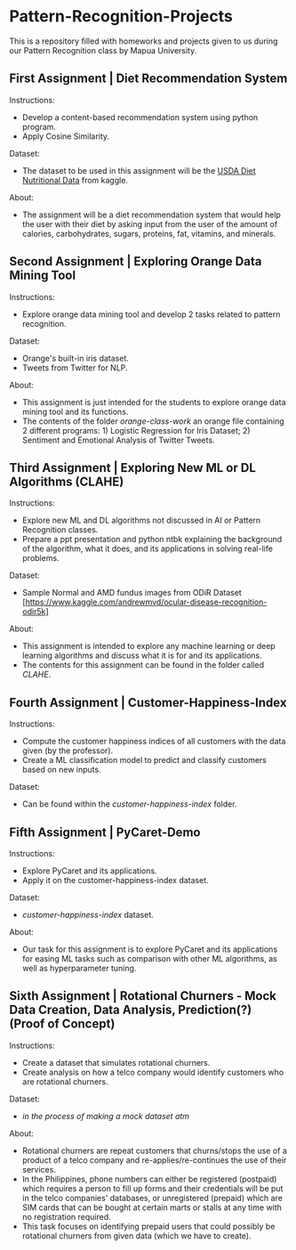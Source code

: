# Pattern-Recognition-Projects

This is a repository filled with homeworks and projects given to us during our Pattern Recognition class by Mapua University.


## First Assignment | Diet Recommendation System

Instructions:
 - Develop a content-based recommendation system using python program.
 - Apply Cosine Similarity.

Dataset:
 - The dataset to be used in this assignment will be the [USDA Diet Nutritional Data](https://www.kaggle.com/haithemhermessi/usda-national-nutrient-database) from kaggle.

About:
 - The assignment will be a diet recommendation system that would help the user with their diet by asking input from the user of the amount of calories, carbohydrates, sugars, proteins, fat, vitamins, and minerals.


## Second Assignment | Exploring Orange Data Mining Tool

Instructions:
 - Explore orange data mining tool and develop 2 tasks related to pattern recognition.

Dataset:
 - Orange's built-in iris dataset.
 - Tweets from Twitter for NLP.

About:
 - This assignment is just intended for the students to explore orange data mining tool and its functions.
 - The contents of the folder *orange-class-work* an orange file containing 2 different programs: 1) Logistic Regression for Iris Dataset; 2) Sentiment and Emotional Analysis of Twitter Tweets.


## Third Assignment | Exploring New ML or DL Algorithms (CLAHE)

Instructions:
 - Explore new ML and DL algorithms not discussed in AI or Pattern Recognition classes.
 - Prepare a ppt presentation and python ntbk explaining the background of the algorithm, what it does, and its applications in solving real-life problems.

Dataset:
 - Sample Normal and AMD fundus images from ODiR Dataset [https://www.kaggle.com/andrewmvd/ocular-disease-recognition-odir5k]

About:
 - This assignment is intended to explore any machine learning or deep learning algorithms and discuss what it is for and its applications.
 - The contents for this assignment can be found in the folder called *CLAHE*.


## Fourth Assignment | Customer-Happiness-Index

Instructions:
 - Compute the customer happiness indices of all customers with the data given (by the professor).
 - Create a ML classification model to predict and classify customers based on new inputs.

Dataset:
 - Can be found within the *customer-happiness-index* folder.


## Fifth Assignment | PyCaret-Demo
 
Instructions:
 - Explore PyCaret and its applications.
 - Apply it on the customer-happiness-index dataset.

Dataset:
 - *customer-happiness-index* dataset.

About:
 - Our task for this assignment is to explore PyCaret and its applications for easing ML tasks such as comparison with other ML algorithms, as well as hyperparameter tuning.


## Sixth Assignment | Rotational Churners - Mock Data Creation, Data Analysis, Prediction(?) (Proof of Concept)

Instructions:
 - Create a dataset that simulates rotational churners.
 - Create analysis on how a telco company would identify customers who are rotational churners.

Dataset:
 - *in the process of making a mock dataset atm*

About:
 - Rotational churners are repeat customers that churns/stops the use of a product of a telco company and re-applies/re-continues the use of their services.
 - In the Philippines, phone numbers can either be registered (postpaid) which requires a person to fill up forms and their credentials will be put in the telco companies' databases, or unregistered (prepaid) which are SIM cards that can be bought at certain marts or stalls at any time with no registration required.
 - This task focuses on identifying prepaid users that could possibly be rotational churners from given data (which we have to create).
